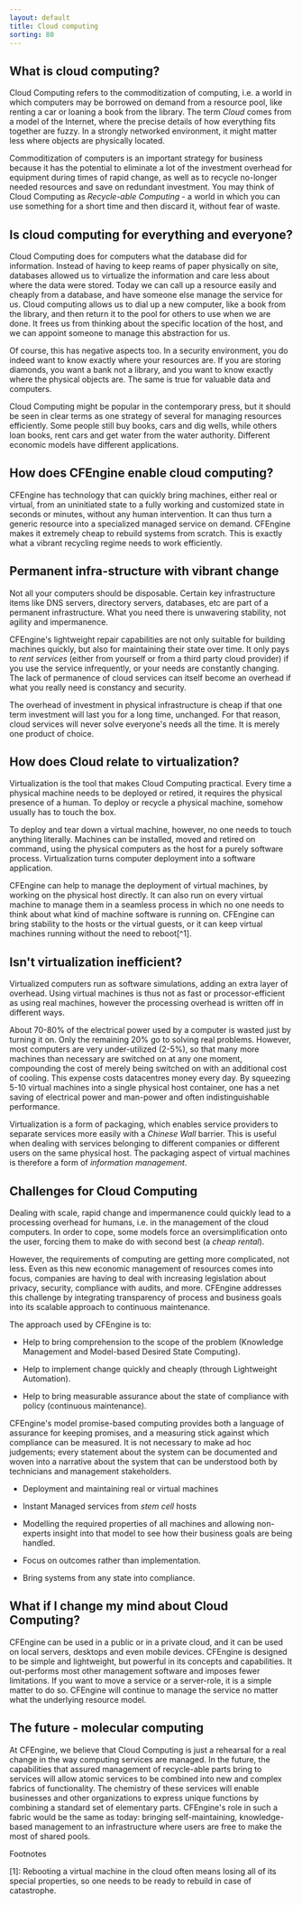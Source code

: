 ```yaml
---
layout: default
title: Cloud computing
sorting: 80
---
```


## What is cloud computing?

Cloud Computing refers to the commoditization of computing, i.e. a world in
which computers may be borrowed on demand from a resource pool, like renting a
car or loaning a book from the library. The term _Cloud_ comes from a model of
the Internet, where the precise details of how everything fits together are
fuzzy. In a strongly networked environment, it might matter less where objects
are physically located.

Commoditization of computers is an important strategy for business because it
has the potential to eliminate a lot of the investment overhead for equipment
during times of rapid change, as well as to recycle no-longer needed resources
and save on redundant investment. You may think of Cloud Computing as
_Recycle-able Computing_ - a world in which you can use something for a short
time and then discard it, without fear of waste.

## Is cloud computing for everything and everyone?

Cloud Computing does for computers what the database did for information.
Instead of having to keep reams of paper physically on site, databases allowed
us to virtualize the information and care less about where the data were stored.
Today we can call up a resource easily and cheaply from a database, and have
someone else manage the service for us. Cloud computing allows us to dial up a
new computer, like a book from the library, and then return it to the pool for
others to use when we are done. It frees us from thinking about the specific
location of the host, and we can appoint someone to manage this abstraction for
us.

Of course, this has negative aspects too. In a security environment, you do
indeed want to know exactly where your resources are. If you are storing
diamonds, you want a bank not a library, and you want to know exactly where the
physical objects are. The same is true for valuable data and computers.

Cloud Computing might be popular in the contemporary press, but it should be
seen in clear terms as one strategy of several for managing resources
efficiently. Some people still buy books, cars and dig wells, while others loan
books, rent cars and get water from the water authority. Different economic
models have different applications.

## How does CFEngine enable cloud computing?

CFEngine has technology that can quickly bring machines, either real or virtual,
from an uninitiated state to a fully working and customized state in seconds or
minutes, without any human intervention. It can thus turn a generic resource
into a specialized managed service on demand. CFEngine makes it extremely cheap
to rebuild systems from scratch. This is exactly what a vibrant recycling regime
needs to work efficiently.

## Permanent infra-structure with vibrant change

Not all your computers should be disposable. Certain key infrastructure items
like DNS servers, directory servers, databases, etc are part of a permanent
infrastructure. What you need there is unwavering stability, not agility and
impermanence.

CFEngine's lightweight repair capabilities are not only suitable for building
machines quickly, but also for maintaining their state over time. It only pays
to _rent services_ (either from yourself or from a third party cloud provider)
if you use the service infrequently, or your needs are constantly changing. The
lack of permanence of cloud services can itself become an overhead if what you
really need is constancy and security.

The overhead of investment in physical infrastructure is cheap if that one term
investment will last you for a long time, unchanged. For that reason, cloud
services will never solve everyone's needs all the time. It is merely one
product of choice.

## How does Cloud relate to virtualization?

Virtualization is the tool that makes Cloud Computing practical. Every time a
physical machine needs to be deployed or retired, it requires the physical
presence of a human. To deploy or recycle a physical machine, somehow usually
has to touch the box.

To deploy and tear down a virtual machine, however, no one needs to touch
anything literally. Machines can be installed, moved and retired on command,
using the physical computers as the host for a purely software process.
Virtualization turns computer deployment into a software application.

CFEngine can help to manage the deployment of virtual machines, by working on
the physical host directly. It can also run on every virtual machine to manage
them in a seamless process in which no one needs to think about what kind of
machine software is running on. CFEngine can bring stability to the hosts or the
virtual guests, or it can keep virtual machines running without the need to
reboot[^1].

## Isn't virtualization inefficient?

Virtualized computers run as software simulations, adding an extra layer of
overhead. Using virtual machines is thus not as fast or processor-efficient as
using real machines, however the processing overhead is written off in different
ways.

About 70-80% of the electrical power used by a computer is wasted just by
turning it on. Only the remaining 20% go to solving real problems. However, most
computers are very under-utilized (2-5%), so that many more machines than
necessary are switched on at any one moment, compounding the cost of merely
being switched on with an additional cost of cooling. This expense costs
datacentres money every day. By squeezing 5-10 virtual machines into a single
physical host container, one has a net saving of electrical power and man-power
and often indistinguishable performance.

Virtualization is a form of packaging, which enables service providers to
separate services more easily with a _Chinese Wall_ barrier. This is useful when
dealing with services belonging to different companies or different users on the
same physical host. The packaging aspect of virtual machines is therefore a form
of _information management_.

## Challenges for Cloud Computing

Dealing with scale, rapid change and impermanence could quickly lead to a
processing overhead for humans, i.e. in the management of the cloud computers.
In order to cope, some models force an oversimplification onto the user, forcing
them to make do with second best (a _cheap rental_).

However, the requirements of computing are getting more complicated, not less.
Even as this new economic management of resources comes into focus, companies
are having to deal with increasing legislation about privacy, security,
compliance with audits, and more. CFEngine addresses this challenge by
integrating transparency of process and business goals into its scalable
approach to continuous maintenance.

The approach used by CFEngine is to:

- Help to bring comprehension to the scope of the problem (Knowledge Management
  and Model-based Desired State Computing).

- Help to implement change quickly and cheaply (through Lightweight
  Automation).

- Help to bring measurable assurance about the state of compliance with policy
  (continuous maintenance).

CFEngine's model promise-based computing provides both a language of assurance
for keeping promises, and a measuring stick against which compliance can be
measured. It is not necessary to make ad hoc judgements; every statement about
the system can be documented and woven into a narrative about the system that
can be understood both by technicians and management stakeholders.

- Deployment and maintaining real or virtual machines

- Instant Managed services from _stem cell_ hosts

- Modelling the required properties of all machines and allowing non-experts
  insight into that model to see how their business goals are being handled.

- Focus on outcomes rather than implementation.

- Bring systems from any state into compliance.

## What if I change my mind about Cloud Computing?

CFEngine can be used in a public or in a private cloud, and it can be used on
local servers, desktops and even mobile devices. CFEngine is designed to be
simple and lightweight, but powerful in its concepts and capabilities. It
out-performs most other management software and imposes fewer limitations. If
you want to move a service or a server-role, it is a simple matter to do so.
CFEngine will continue to manage the service no matter what the underlying
resource model.

## The future - molecular computing

At CFEngine, we believe that Cloud Computing is just a rehearsal for a real
change in the way computing services are managed. In the future, the
capabilities that assured management of recycle-able parts bring to services
will allow atomic services to be combined into new and complex fabrics of
functionality. The chemistry of these services will enable businesses and other
organizations to express unique functions by combining a standard set of
elementary parts. CFEngine's role in such a fabric would be the same as today:
bringing self-maintaining, knowledge-based management to an infrastructure where
users are free to make the most of shared pools.

Footnotes

[1]: Rebooting a virtual machine in the cloud often means losing all of its special properties, so one needs to be ready to rebuild in case of catastrophe.
